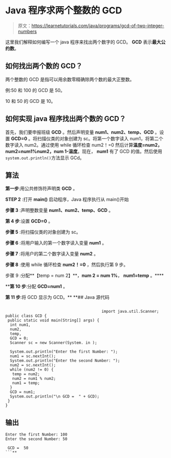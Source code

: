 # Java 程序求两个整数的 GCD

> 原文：<https://learnetutorials.com/java/programs/gcd-of-two-integer-numbers>

这里我们解释如何编写一个 java 程序来找出两个数字的 GCD。 **GCD** 表示**最大公约数**。

## 如何找出两个数的 GCD？

两个整数的 GCD 是指可以用余数零精确除两个数的最大正整数。

例:50 和 100 的 GCD 是 50。

10 和 50 的 GCD 是 10。

## 如何实现 java 程序找出两个数的 GCD？

首先，我们要申报班级 **GCD** 。然后声明变量 **num1、num2、temp、GCD** 。设置 **GCD=0** 。将扫描仪类的对象创建为 sc。将第一个数字读入 num1，将第二个数字读入 num2。通过使用 while 循环检查 num2！=0 然后计算**温度=num2，num2=num1%num2，num 1-温度**。现在， **num1** 有了 GCD 的值。然后使用`system.out.println()`方法显示 GCd。

## 算法

**第一步**:用公共修饰符声明类 **GCD** 。

**STEP 2** :打开 **main()** 启动程序，Java 程序执行从 main()开始

**步骤 3** :声明整数变量 **num1、num2、temp、GCD** 。

**第 4 步**:设置 **GCD=0** 。

**步骤 5** :将扫描仪类的对象创建为 sc。

**步骤 6** :将用户输入的第一个数字读入变量 **num1** 。

**步骤 7** :将用户的第二个数字读入变量 **num2** 。

**步骤 8** :使用 while 循环检查 **num2！=0** ，然后执行第 9 步。

步骤 9 :分配**【temp = num 2】**，**num 2 = num 1%**， **num1=temp** 。****

 ****第 10 步**:分配 **GCD=num1** 。

**第 11 步**:将 GCD 显示为 GCD。**  **## Java 源代码

```

                                          import java.util.Scanner;
public class GCD {
 public static void main(String[] args) {
  int num1,
  num2,
  temp,
  GCD = 0;
  Scanner sc = new Scanner(System. in );

  System.out.println("Enter the first Number: ");
  num1 = sc.nextInt();
  System.out.println("Enter the second Number: ");
  num2 = sc.nextInt();
  while (num2 != 0) {
   temp = num2;
   num2 = num1 % num2;
   num1 = temp;
  }
  GCD = num1;
  System.out.println("\n GCD =  " + GCD);
 }
}

```

## 输出

```
Enter the first Number: 100
Enter the second Number: 50

 GCD =  50 
```**